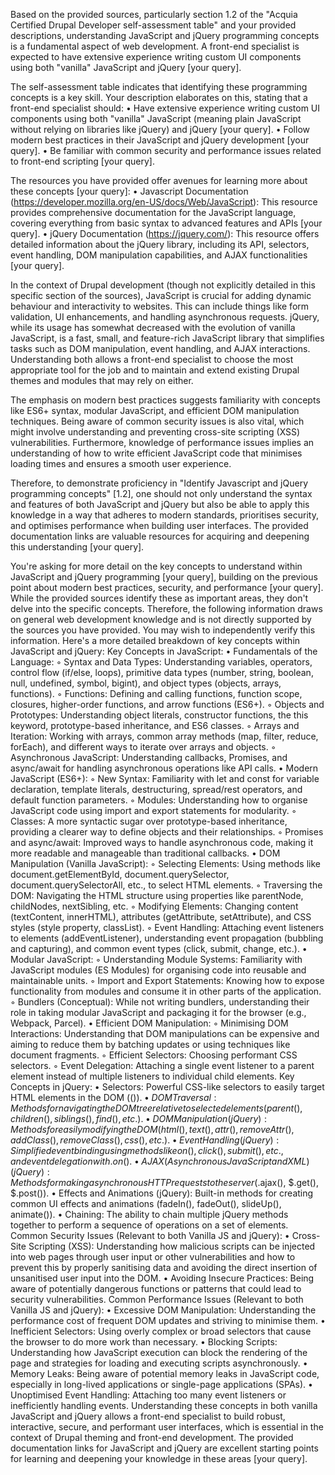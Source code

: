 Based on the provided sources, particularly section 1.2 of the "Acquia Certified Drupal Developer self-assessment table" and your provided descriptions, understanding JavaScript and jQuery programming concepts is a fundamental aspect of web development. A front-end specialist is expected to have extensive experience writing custom UI components using both "vanilla" JavaScript and jQuery [your query].

The self-assessment table indicates that identifying these programming concepts is a key skill. Your description elaborates on this, stating that a front-end specialist should:
• Have extensive experience writing custom UI components using both "vanilla" JavaScript (meaning plain JavaScript without relying on libraries like jQuery) and jQuery [your query].
• Follow modern best practices in their JavaScript and jQuery development [your query].
• Be familiar with common security and performance issues related to front-end scripting [your query].

The resources you have provided offer avenues for learning more about these concepts [your query]:
• Javascript Documentation (https://developer.mozilla.org/en-US/docs/Web/JavaScript): This resource provides comprehensive documentation for the JavaScript language, covering everything from basic syntax to advanced features and APIs [your query].
• jQuery Documentation (https://jquery.com/): This resource offers detailed information about the jQuery library, including its API, selectors, event handling, DOM manipulation capabilities, and AJAX functionalities [your query].

In the context of Drupal development (though not explicitly detailed in this specific section of the sources), JavaScript is crucial for adding dynamic behaviour and interactivity to websites. This can include things like form validation, UI enhancements, and handling asynchronous requests. jQuery, while its usage has somewhat decreased with the evolution of vanilla JavaScript, is a fast, small, and feature-rich JavaScript library that simplifies tasks such as DOM manipulation, event handling, and AJAX interactions. Understanding both allows a front-end specialist to choose the most appropriate tool for the job and to maintain and extend existing Drupal themes and modules that may rely on either.

The emphasis on modern best practices suggests familiarity with concepts like ES6+ syntax, modular JavaScript, and efficient DOM manipulation techniques. Being aware of common security issues is also vital, which might involve understanding and preventing cross-site scripting (XSS) vulnerabilities. Furthermore, knowledge of performance issues implies an understanding of how to write efficient JavaScript code that minimises loading times and ensures a smooth user experience.

Therefore, to demonstrate proficiency in "Identify Javascript and jQuery programming concepts" [1.2], one should not only understand the syntax and features of both JavaScript and jQuery but also be able to apply this knowledge in a way that adheres to modern standards, prioritises security, and optimises performance when building user interfaces. The provided documentation links are valuable resources for acquiring and deepening this understanding [your query].



You're asking for more detail on the key concepts to understand within JavaScript and jQuery programming [your query], building on the previous point about modern best practices, security, and performance [your query]. While the provided sources identify these as important areas, they don't delve into the specific concepts. Therefore, the following information draws on general web development knowledge and is not directly supported by the sources you have provided. You may wish to independently verify this information.
Here's a more detailed breakdown of key concepts within JavaScript and jQuery:
Key Concepts in JavaScript:
•
Fundamentals of the Language:
◦
Syntax and Data Types: Understanding variables, operators, control flow (if/else, loops), primitive data types (number, string, boolean, null, undefined, symbol, bigint), and object types (objects, arrays, functions).
◦
Functions: Defining and calling functions, function scope, closures, higher-order functions, and arrow functions (ES6+).
◦
Objects and Prototypes: Understanding object literals, constructor functions, the this keyword, prototype-based inheritance, and ES6 classes.
◦
Arrays and Iteration: Working with arrays, common array methods (map, filter, reduce, forEach), and different ways to iterate over arrays and objects.
◦
Asynchronous JavaScript: Understanding callbacks, Promises, and async/await for handling asynchronous operations like API calls.
•
Modern JavaScript (ES6+):
◦
New Syntax: Familiarity with let and const for variable declaration, template literals, destructuring, spread/rest operators, and default function parameters.
◦
Modules: Understanding how to organise JavaScript code using import and export statements for modularity.
◦
Classes: A more syntactic sugar over prototype-based inheritance, providing a clearer way to define objects and their relationships.
◦
Promises and async/await: Improved ways to handle asynchronous code, making it more readable and manageable than traditional callbacks.
•
DOM Manipulation (Vanilla JavaScript):
◦
Selecting Elements: Using methods like document.getElementById, document.querySelector, document.querySelectorAll, etc., to select HTML elements.
◦
Traversing the DOM: Navigating the HTML structure using properties like parentNode, childNodes, nextSibling, etc.
◦
Modifying Elements: Changing content (textContent, innerHTML), attributes (getAttribute, setAttribute), and CSS styles (style property, classList).
◦
Event Handling: Attaching event listeners to elements (addEventListener), understanding event propagation (bubbling and capturing), and common event types (click, submit, change, etc.).
•
Modular JavaScript:
◦
Understanding Module Systems: Familiarity with JavaScript modules (ES Modules) for organising code into reusable and maintainable units.
◦
Import and Export Statements: Knowing how to expose functionality from modules and consume it in other parts of the application.
◦
Bundlers (Conceptual): While not writing bundlers, understanding their role in taking modular JavaScript and packaging it for the browser (e.g., Webpack, Parcel).
•
Efficient DOM Manipulation:
◦
Minimising DOM Interactions: Understanding that DOM manipulations can be expensive and aiming to reduce them by batching updates or using techniques like document fragments.
◦
Efficient Selectors: Choosing performant CSS selectors.
◦
Event Delegation: Attaching a single event listener to a parent element instead of multiple listeners to individual child elements.
Key Concepts in jQuery:
•
Selectors: Powerful CSS-like selectors to easily target HTML elements in the DOM ($()).
•
DOM Traversal: Methods for navigating the DOM tree relative to selected elements (parent(), children(), siblings(), find(), etc.).
•
DOM Manipulation (jQuery): Methods for easily modifying the DOM (html(), text(), attr(), removeAttr(), addClass(), removeClass(), css(), etc.).
•
Event Handling (jQuery): Simplified event binding using methods like on(), click(), submit(), etc., and event delegation with .on().
•
AJAX (Asynchronous JavaScript and XML) (jQuery): Methods for making asynchronous HTTP requests to the server ($.ajax(), $.get(), $.post()).
•
Effects and Animations (jQuery): Built-in methods for creating common UI effects and animations (fadeIn(), fadeOut(), slideUp(), animate()).
•
Chaining: The ability to chain multiple jQuery methods together to perform a sequence of operations on a set of elements.
Common Security Issues (Relevant to both Vanilla JS and jQuery):
•
Cross-Site Scripting (XSS): Understanding how malicious scripts can be injected into web pages through user input or other vulnerabilities and how to prevent this by properly sanitising data and avoiding the direct insertion of unsanitised user input into the DOM.
•
Avoiding Insecure Practices: Being aware of potentially dangerous functions or patterns that could lead to security vulnerabilities.
Common Performance Issues (Relevant to both Vanilla JS and jQuery):
•
Excessive DOM Manipulation: Understanding the performance cost of frequent DOM updates and striving to minimise them.
•
Inefficient Selectors: Using overly complex or broad selectors that cause the browser to do more work than necessary.
•
Blocking Scripts: Understanding how JavaScript execution can block the rendering of the page and strategies for loading and executing scripts asynchronously.
•
Memory Leaks: Being aware of potential memory leaks in JavaScript code, especially in long-lived applications or single-page applications (SPAs).
•
Unoptimised Event Handling: Attaching too many event listeners or inefficiently handling events.
Understanding these concepts in both vanilla JavaScript and jQuery allows a front-end specialist to build robust, interactive, secure, and performant user interfaces, which is essential in the context of Drupal theming and front-end development. The provided documentation links for JavaScript and jQuery are excellent starting points for learning and deepening your knowledge in these areas [your query].
